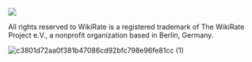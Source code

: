 [<img align="center"  src="https://media-exp1.licdn.com/dms/image/C4D1BAQG_U9F1oAbg4g/company-background_10000/0/1557326103523?e=1637892000&v=beta&t=HHRTu6Y5KkEz5t3v5SiMomoKrqnezkalWLPSE-NTOlM">](https://wikirate.org/uk_modern_slavery_act_research)

All rights reserved to WikiRate is a registered trademark of The WikiRate Project e.V., a nonprofit organization based in Berlin, Germany.




![c3801d72aa0f381b47086cd92bfc798e96fe81cc (1)](https://user-images.githubusercontent.com/64998301/144046036-391f451f-a464-4a13-bbae-5cfdc21d8518.gif)

